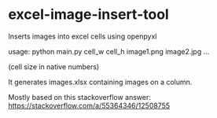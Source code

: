 # excel-image-insert-tool
Inserts images into excel cells using openpyxl

usage: python main.py cell_w cell_h image1.png image2.jpg ...

(cell size in native numbers)

It generates images.xlsx containing images on a column.

Mostly based on this stackoverflow answer: https://stackoverflow.com/a/55364346/12508755
